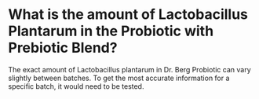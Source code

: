 # What is the amount of Lactobacillus Plantarum in the Probiotic with Prebiotic Blend?

The exact amount of Lactobacillus plantarum in Dr. Berg Probiotic can vary slightly between batches. To get the most accurate information for a specific batch, it would need to be tested.
